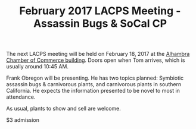 ﻿---
layout: post
title: February 2017 LACPS Meeting - Assassin Bugs & SoCal CP
redirect_from: "/node/90"
---

<div class="field field-name-body field-type-text-with-summary field-label-hidden"><div class="field-items"><div class="field-item even"><p>The next LACPS meeting will be held on February 18, 2017 at the <a href="http://lacps.net/where-to-go" alt="" title="Where To Go">Alhambra Chamber of Commerce building</a>. Doors open when Tom arrives, which is usually around 10:45 AM.</p>
<p>Frank Obregon will be presenting. He has two topics planned: Symbiotic assassin bugs &amp; carnivorous plants, and carnivorous plants in southern California. He expects the information presented to be novel to most in attendance.</p>
<p>As usual, plants to show and sell are welcome.</p>
<p>$3 admission</p>
</div></div></div>
